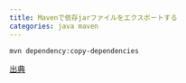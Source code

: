 ```yaml
---
title: Mavenで依存jarファイルをエクスポートする
categories: java maven
---
```


    mvn dependency:copy-dependencies

[出典](http://maven.apache.org/plugins/maven-dependency-plugin/copy-dependencies-mojo.html)

